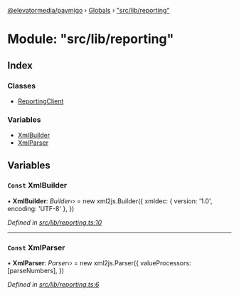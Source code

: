 [@elevatormedia/paymigo](../README.md) › [Globals](../globals.md) › ["src/lib/reporting"](_src_lib_reporting_.md)

# Module: "src/lib/reporting"

## Index

### Classes

-   [ReportingClient](../classes/_src_lib_reporting_.reportingclient.md)

### Variables

-   [XmlBuilder](_src_lib_reporting_.md#const-xmlbuilder)
-   [XmlParser](_src_lib_reporting_.md#const-xmlparser)

## Variables

### `Const` XmlBuilder

• **XmlBuilder**: _Builder‹›_ = new xml2js.Builder({
xmldec: { version: '1.0', encoding: 'UTF-8' },
})

_Defined in [src/lib/reporting.ts:10](https://github.com/ELEVATORmedia/paymigo/blob/db26ee3/src/lib/reporting.ts#L10)_

---

### `Const` XmlParser

• **XmlParser**: _Parser‹›_ = new xml2js.Parser({
valueProcessors: [parseNumbers],
})

_Defined in [src/lib/reporting.ts:6](https://github.com/ELEVATORmedia/paymigo/blob/db26ee3/src/lib/reporting.ts#L6)_
